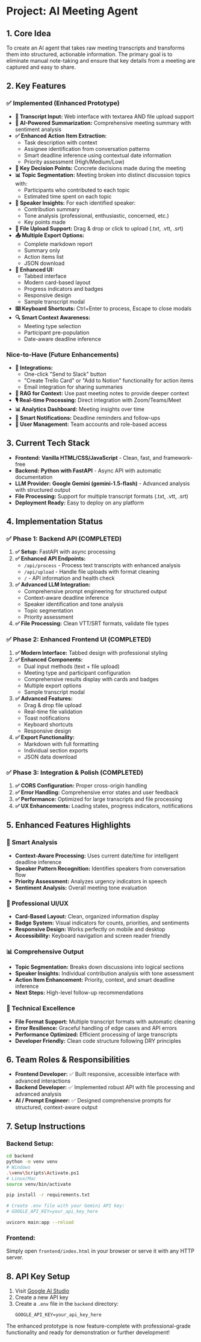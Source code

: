 # Project: AI Meeting Agent

## 1. Core Idea

To create an AI agent that takes raw meeting transcripts and transforms them into structured, actionable information. The primary goal is to eliminate manual note-taking and ensure that key details from a meeting are captured and easy to share.

## 2. Key Features

### ✅ Implemented (Enhanced Prototype)

-   **📝 Transcript Input:** Web interface with textarea AND file upload support
-   **🤖 AI-Powered Summarization:** Comprehensive meeting summary with sentiment analysis
-   **✅ Enhanced Action Item Extraction:** 
    -   Task description with context
    -   Assignee identification from conversation patterns
    -   Smart deadline inference using contextual date information
    -   Priority assessment (High/Medium/Low)
-   **🎯 Key Decision Points:** Concrete decisions made during the meeting
-   **📊 Topic Segmentation:** Meeting broken into distinct discussion topics with:
    -   Participants who contributed to each topic
    -   Estimated time spent on each topic
-   **👥 Speaker Insights:** For each identified speaker:
    -   Contribution summary
    -   Tone analysis (professional, enthusiastic, concerned, etc.)
    -   Key points made
-   **📁 File Upload Support:** Drag & drop or click to upload (.txt, .vtt, .srt)
-   **📤 Multiple Export Options:**
    -   Complete markdown report
    -   Summary only
    -   Action items list
    -   JSON download
-   **🎨 Enhanced UI:** 
    -   Tabbed interface
    -   Modern card-based layout
    -   Progress indicators and badges
    -   Responsive design
    -   Sample transcript modal
-   **⌨️ Keyboard Shortcuts:** Ctrl+Enter to process, Escape to close modals
-   **🔍 Smart Context Awareness:**
    -   Meeting type selection
    -   Participant pre-population
    -   Date-aware deadline inference

### Nice-to-Have (Future Enhancements)

-   **🔗 Integrations:**
    -   One-click "Send to Slack" button
    -   "Create Trello Card" or "Add to Notion" functionality for action items
    -   Email integration for sharing summaries
-   **🧠 RAG for Context:** Use past meeting notes to provide deeper context
-   **🎙️ Real-time Processing:** Direct integration with Zoom/Teams/Meet
-   **📊 Analytics Dashboard:** Meeting insights over time
-   **🔔 Smart Notifications:** Deadline reminders and follow-ups
-   **👥 User Management:** Team accounts and role-based access

## 3. Current Tech Stack

-   **Frontend:** **Vanilla HTML/CSS/JavaScript** - Clean, fast, and framework-free
-   **Backend:** **Python with FastAPI** - Async API with automatic documentation
-   **LLM Provider:** **Google Gemini (gemini-1.5-flash)** - Advanced analysis with structured output
-   **File Processing:** Support for multiple transcript formats (.txt, .vtt, .srt)
-   **Deployment Ready:** Easy to deploy on any platform

## 4. Implementation Status

### ✅ Phase 1: Backend API (COMPLETED)

1.  **✅ Setup:** FastAPI with async processing
2.  **✅ Enhanced API Endpoints:**
    -   `/api/process` - Process text transcripts with enhanced analysis
    -   `/api/upload` - Handle file uploads with format cleaning
    -   `/` - API information and health check
3.  **✅ Advanced LLM Integration:**
    -   Comprehensive prompt engineering for structured output
    -   Context-aware deadline inference
    -   Speaker identification and tone analysis
    -   Topic segmentation
    -   Priority assessment
4.  **✅ File Processing:** Clean VTT/SRT formats, validate file types

### ✅ Phase 2: Enhanced Frontend UI (COMPLETED)

1.  **✅ Modern Interface:** Tabbed design with professional styling
2.  **✅ Enhanced Components:**
    -   Dual input methods (text + file upload)
    -   Meeting type and participant configuration
    -   Comprehensive results display with cards and badges
    -   Multiple export options
    -   Sample transcript modal
3.  **✅ Advanced Features:**
    -   Drag & drop file upload
    -   Real-time file validation
    -   Toast notifications
    -   Keyboard shortcuts
    -   Responsive design
4.  **✅ Export Functionality:** 
    -   Markdown with full formatting
    -   Individual section exports
    -   JSON data download

### ✅ Phase 3: Integration & Polish (COMPLETED)

1.  **✅ CORS Configuration:** Proper cross-origin handling
2.  **✅ Error Handling:** Comprehensive error states and user feedback
3.  **✅ Performance:** Optimized for large transcripts and file processing
4.  **✅ UX Enhancements:** Loading states, progress indicators, notifications

## 5. Enhanced Features Highlights

### 🧠 Smart Analysis
- **Context-Aware Processing:** Uses current date/time for intelligent deadline inference
- **Speaker Pattern Recognition:** Identifies speakers from conversation flow
- **Priority Assessment:** Analyzes urgency indicators in speech
- **Sentiment Analysis:** Overall meeting tone evaluation

### 🎨 Professional UI/UX
- **Card-Based Layout:** Clean, organized information display
- **Badge System:** Visual indicators for counts, priorities, and sentiments
- **Responsive Design:** Works perfectly on mobile and desktop
- **Accessibility:** Keyboard navigation and screen reader friendly

### 📊 Comprehensive Output
- **Topic Segmentation:** Breaks down discussions into logical sections
- **Speaker Insights:** Individual contribution analysis with tone assessment
- **Action Item Enhancement:** Priority, context, and smart deadline inference
- **Next Steps:** High-level follow-up recommendations

### 🔧 Technical Excellence
- **File Format Support:** Multiple transcript formats with automatic cleaning
- **Error Resilience:** Graceful handling of edge cases and API errors
- **Performance Optimized:** Efficient processing of large transcripts
- **Developer Friendly:** Clean code structure following DRY principles

## 6. Team Roles & Responsibilities

-   **Frontend Developer:** ✅ Built responsive, accessible interface with advanced interactions
-   **Backend Developer:** ✅ Implemented robust API with file processing and advanced analysis
-   **AI / Prompt Engineer:** ✅ Designed comprehensive prompts for structured, context-aware output

## 7. Setup Instructions

### Backend Setup:
```bash
cd backend
python -m venv venv
# Windows
.\venv\Scripts\Activate.ps1
# Linux/Mac
source venv/bin/activate

pip install -r requirements.txt

# Create .env file with your Gemini API key:
# GOOGLE_API_KEY=your_api_key_here

uvicorn main:app --reload
```

### Frontend:
Simply open `frontend/index.html` in your browser or serve it with any HTTP server.

## 8. API Key Setup

1. Visit [Google AI Studio](https://aistudio.google.com/app/apikey)
2. Create a new API key
3. Create a `.env` file in the `backend` directory:
   ```
   GOOGLE_API_KEY=your_api_key_here
   ```

The enhanced prototype is now feature-complete with professional-grade functionality and ready for demonstration or further development! 
